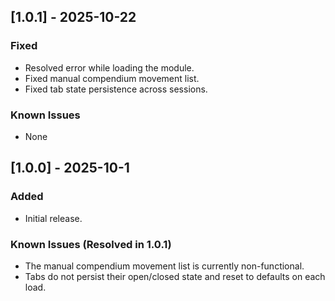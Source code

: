 ## [1.0.1] - 2025-10-22

### Fixed
- Resolved error while loading the module.
- Fixed manual compendium movement list.
- Fixed tab state persistence across sessions.

### Known Issues
- None

## [1.0.0] - 2025-10-1

### Added
- Initial release.

### Known Issues (Resolved in 1.0.1)
- The manual compendium movement list is currently non-functional.
- Tabs do not persist their open/closed state and reset to defaults on each load.
